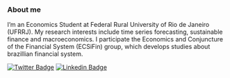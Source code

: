 ### About me

I’m an Economics Student at Federal Rural University of Rio de Janeiro (UFRRJ). My research interests include time series forecasting, sustainable finance and macroeconomics. I participate the Economics and Conjuncture of the Financial System (ECSiFin) group, which develops studies about brazillian financial system.

[![Twitter Badge](https://img.shields.io/badge/-Twitter-1ca0f1?style=flat-square&labelColor=1ca0f1&logo=twitter&logoColor=white&link=https://twitter.com/kleytondacosta)](https://twitter.com/kleytondacosta)
[![Linkedin Badge](https://img.shields.io/badge/-LinkedIn-blue?style=flat-square&logo=Linkedin&logoColor=white&link=https://www.linkedin.com/in/kleyton-da-costa)](https://www.linkedin.com/in/kleyton-da-costa)
